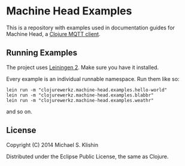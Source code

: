 # Machine Head Examples

This is a repository with examples used in documentation guides for Machine Head, a [Clojure MQTT client](http://clojuremqtt.info).

## Running Examples

The project uses [Leiningen 2](https://github.com/technomancy/leiningen/blob/master/doc/TUTORIAL.md). Make
sure you have it installed.

Every example is an individual runnable namespace. Run them like so:

    lein run -m "clojurewerkz.machine-head.examples.hello-world"
    lein run -m "clojurewerkz.machine-head.examples.blabbr"
    lein run -m "clojurewerkz.machine-head.examples.weathr"

and so on.


## License

Copyright (C) 2014 Michael S. Klishin

Distributed under the Eclipse Public License, the same as Clojure.
